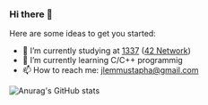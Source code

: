 ### Hi there 👋



Here are some ideas to get you started:

- 🔭 I’m currently studying at [1337](https://1337.ma/en/) ([42 Network](https://42.fr/en/network-42/))
- 🌱 I’m currently learning C/C++ programmig
- 📫 How to reach me: jlemmustapha@gmail.com

![Anurag's GitHub stats](https://github-readme-stats.vercel.app/api?username=MT-jlem&count_private=true&theme=tokyonight)
